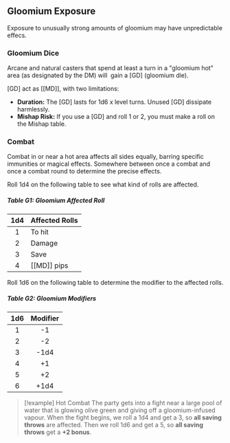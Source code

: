 ## Gloomium Exposure

Exposure to unusually strong amounts of gloomium may have unpredictable effecs.
  

### Gloomium Dice

Arcane and natural casters that spend at least a turn in a "gloomium hot" area (as designated by the DM) will  gain a [GD] (gloomium die).

[GD] act as [[MD]], with two limitations:

- **Duration:** The [GD] lasts for 1d6 x level turns. Unused [GD] dissipate harmlessly.
- **Mishap Risk:** If you use a [GD] and roll 1 or 2, you must make a roll on the Mishap table.

### Combat

Combat in or near a hot area affects all sides equally, barring specific immunities or magical effects. Somewhere between once a combat and once a combat round to determine the precise effects.

Roll 1d4 on the following table to see what kind of rolls are affected.

##### Table G1: Gloomium Affected Roll

| <span class="TableBold">1d4</span> | <span class="TableBold">Affected Rolls</span> |
|:----------------------------------:|:--------------------------------------------- |
|                 1                  | To hit                                        |
|                 2                  | Damage                                        | 
|                 3                  | Save                                          |
|                 4                  | [[MD]] pips                                   |
    
Roll 1d6 on the following table to determine the modifier to the affected rolls.

##### Table G2: Gloomium Modifiers

| <span class="TableBold">1d6</span> | <span class="TableBold">Modifier</span> |
|:----------------------------------:|:---------------------------------------:|
|                 1                  |                   -1                    |
|                 2                  |                   -2                    |
|                 3                  |                  -1d4                   |
|                 4                  |                   +1                    |
|                 5                  |                   +2                    |
|                 6                  |                  +1d4                   |

> [!example] Hot Combat
>The party gets into a fight near a large pool of water that is glowing olive green and giving off a gloomium-infused vapour. When the fight begins, we roll a 1d4 and get a 3, so **all saving throws** are affected. Then we roll 1d6 and get a 5, so **all saving throws** get a **+2 bonus**.



